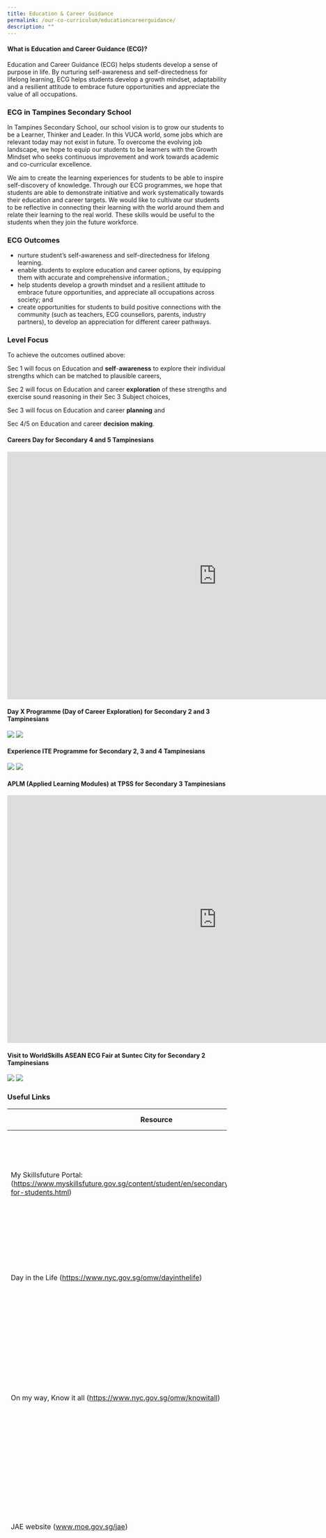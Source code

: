 ```yaml
---
title: Education & Career Guidance
permalink: /our-co-curriculum/educationcareerguidance/
description: ""
---
```

#### What is Education and Career Guidance (ECG)?

Education and Career Guidance (ECG) helps students develop a sense of purpose in life. By nurturing self-awareness and self-directedness for lifelong learning, ECG helps students develop a growth mindset, adaptability and a resilient attitude to embrace future opportunities and appreciate the value of all occupations.

### ECG in Tampines Secondary School

In Tampines Secondary School, our school vision is to grow our students to be a Learner, Thinker and Leader. In this VUCA world, some jobs which are relevant today may not exist in future. To overcome the evolving job landscape, we hope to equip our students to be learners with the Growth Mindset who seeks continuous improvement and work towards academic and co-curricular excellence.

We aim to create the learning experiences for students to be able to inspire self-discovery of knowledge. Through our ECG programmes, we hope that students are able to demonstrate initiative and work systematically towards their education and career targets. We would like to cultivate our students to be reflective in connecting their learning with the world around them and relate their learning to the real world. These skills would be useful to the students when they join the future workforce.

### ECG Outcomes

*   nurture student’s self-awareness and self-directedness for lifelong learning.
*   enable students to explore education and career options, by equipping them with accurate and comprehensive information.;
*   help students develop a growth mindset and a resilient attitude to embrace future opportunities, and appreciate all occupations across society; and
*   create opportunities for students to build positive connections with the community (such as teachers, ECG counsellors, parents, industry partners), to develop an appreciation for different career pathways.

### Level Focus

To achieve the outcomes outlined above:

Sec 1 will focus on Education and **self**\-**awareness** to explore their individual strengths which can be matched to plausible careers,

Sec 2 will focus on Education and career **exploration** of these strengths and exercise sound reasoning in their Sec 3 Subject choices,

Sec 3 will focus on Education and career **planning** and

Sec 4/5 on Education and career **decision** **making**.

#### Careers Day for Secondary 4 and 5 Tampinesians

<iframe allowfullscreen="true" height="569" width="960" frameborder="0" src="https://docs.google.com/presentation/d/e/2PACX-1vRCraKiLPLxEbB4rmY_yfK1n9BocrobHECFsCpyN6a-XrW3wXO7ZER6Cj_tzMBXT5FJ1i2Y_pbPkkUJ/embed?start=true&amp;loop=true&amp;delayms=3000"></iframe>

#### Day X Programme (Day of Career Exploration) for Secondary 2 and 3 Tampinesians

![](/images/img_8894.jpg)
![](/images/bzop8595.jpg)

#### Experience ITE Programme for Secondary 2, 3 and 4 Tampinesians

![](/images/hcsu6037.jpg)
![](/images/twbu1686.jpg)

#### APLM (Applied Learning Modules) at TPSS for Secondary 3 Tampinesians

<iframe src="https://docs.google.com/presentation/d/e/2PACX-1vRVg-RKOjq381coS43y2mvkAj595gR-GUeTHpNHrrVXVsqN4lqxVZGTqYpZAxUogSTZc-OiarA9X0Wx/embed?start=true&amp;loop=true&amp;delayms=3000" frameborder="0" width="960" height="569" allowfullscreen="true"></iframe>

#### Visit to WorldSkills ASEAN ECG Fair at Suntec City for Secondary 2 Tampinesians

![](/images/img_e0814.jpg)
![](/images/tjxt1349.jpg)

### Useful Links

| Resource | Brief Description |
|---|---|
| My Skillsfuture Portal:(https://www.myskillsfuture.gov.sg/content/student/en/secondary/about/myskillsfuture-for-students.html) | A one-stop platform to understand yourself, interests and strengths. You  can also explore various education and career pathways. |
| Day in the Life (https://www.nyc.gov.sg/omw/dayinthelife) | A website to check out bite-sized videos and information about the day in the life of more than 80 professionals. |
| On my way, Know it all (https://www.nyc.gov.sg/omw/knowitall) | Lesser known facts, handy tips and answers to common questions about Careers in Singapore. This is a chance to explore the growing list of job roles in Singapore, to get an in-depth idea of what different jobs entail. |
| JAE website (www.moe.gov.sg/jae) | Contains essential information on JAE, such as an overview of the JAE process and timeline (the key stages and respective dates/periods). |
| Course Finder (www.moe.gov.sg/coursefinder): | Explore courses offered by the polytechnics and Institute of Technical Education, based on aggregate type and area of interest. Interactive filters allow students to explore courses based on aggregate type, score and field of study and shortlist courses. Students can also access the course’s minimum entry requirements, details about the course (modules and career prospects), etc. |
| School Finder (www.moe.gov.sg/schoolfinder) | Find school information such as contact details, JAE aggregate score range, subjects offered, CCAs and programmes offered by the junior colleges and Millennia Institute. Interactive filters allow students to shortlist schools based on their considerations, such as electives and programmes, subjects. |